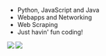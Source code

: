 - Python, JavaScript and Java
- Webapps and Networking
- Web Scraping
- Just havin' fun coding!

<img align="left" src="https://github-readme-stats.vercel.app/api?username=jdl-joseph&count_private=true&show_icons=true&theme=radical&hide_border=true"/>
<img align="left" src="https://github-readme-stats.vercel.app/api/top-langs/?username=jdl-joseph&layout=compact&theme=radical&hide_border=true&card_width=250"/>
